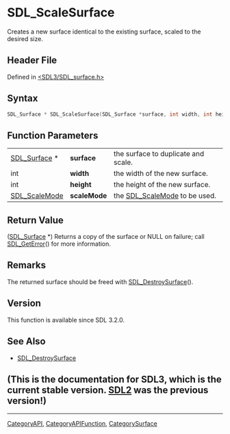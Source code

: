 # SDL_ScaleSurface

Creates a new surface identical to the existing surface, scaled to the desired size.

## Header File

Defined in [<SDL3/SDL_surface.h>](https://github.com/libsdl-org/SDL/blob/main/include/SDL3/SDL_surface.h)

## Syntax

```c
SDL_Surface * SDL_ScaleSurface(SDL_Surface *surface, int width, int height, SDL_ScaleMode scaleMode);
```

## Function Parameters

|                                |               |                                                |
| ------------------------------ | ------------- | ---------------------------------------------- |
| [SDL_Surface](SDL_Surface) *   | **surface**   | the surface to duplicate and scale.            |
| int                            | **width**     | the width of the new surface.                  |
| int                            | **height**    | the height of the new surface.                 |
| [SDL_ScaleMode](SDL_ScaleMode) | **scaleMode** | the [SDL_ScaleMode](SDL_ScaleMode) to be used. |

## Return Value

([SDL_Surface](SDL_Surface) *) Returns a copy of the surface or NULL on
failure; call [SDL_GetError](SDL_GetError)() for more information.

## Remarks

The returned surface should be freed with
[SDL_DestroySurface](SDL_DestroySurface)().

## Version

This function is available since SDL 3.2.0.

## See Also

- [SDL_DestroySurface](SDL_DestroySurface)


## (This is the documentation for SDL3, which is the current stable version. [SDL2](https://wiki.libsdl.org/SDL2/) was the previous version!)



----
[CategoryAPI](CategoryAPI), [CategoryAPIFunction](CategoryAPIFunction), [CategorySurface](CategorySurface)

